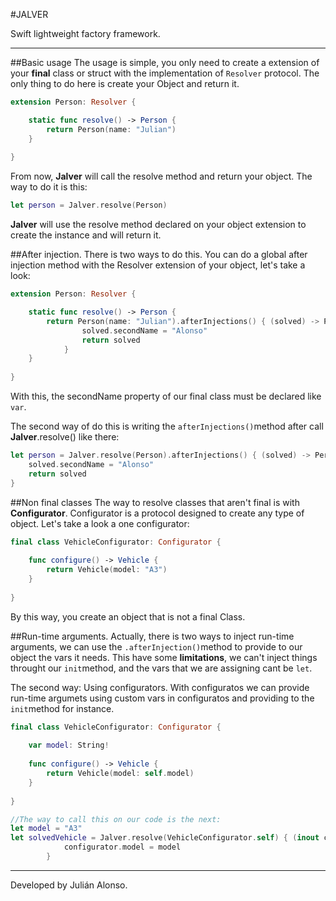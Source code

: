 #JALVER

Swift lightweight factory framework.

---

##Basic usage
The usage is simple, you only need to create a extension of your **final** class or struct with the implementation of `Resolver` protocol. The only thing to do here is create your Object and return it.

```swift
extension Person: Resolver {

    static func resolve() -> Person {
        return Person(name: "Julian")
    }
    
}
```

From now, **Jalver** will call the resolve method and return your object. The way to do it is this:

```swift 
let person = Jalver.resolve(Person)
```

**Jalver** will use the resolve method declared on your object extension to create the instance and will return it.


##After injection.
There is two ways to do this.
You can do a global after injection method with the Resolver extension of your object, let's take a look:

```swift
extension Person: Resolver {

    static func resolve() -> Person {
        return Person(name: "Julian").afterInjections() { (solved) -> Person in
				solved.secondName = "Alonso"
				return solved
			}
    }
    
}
```
With this, the secondName property of our final class must be declared like `var`.

The second way of do this is writing the `afterInjections()`method after call **Jalver**.resolve() like there:

```swift 
let person = Jalver.resolve(Person).afterInjections() { (solved) -> Person in
	solved.secondName = "Alonso"
	return solved
}
```

##Non final classes
The way to resolve classes that aren't final is with **Configurator**.
Configurator is a protocol designed to create any type of object. Let's take a look a one configurator:

```swift
final class VehicleConfigurator: Configurator {
    
    func configure() -> Vehicle {
        return Vehicle(model: "A3")
    }
    
} 
```

By this way, you create an object that is not a final Class.

##Run-time arguments.
Actually, there is two ways to inject run-time arguments, we can use the `.afterInjection()`method to provide to our object the vars it needs.
This have some **limitations**, we can't inject things throught our `init`method, and the vars that we are assigning cant be `let`.

The second way: Using configurators.
With configuratos we can provide run-time argumets using custom vars in configuratos and providing to the `init`method for instance.

```swift
final class VehicleConfigurator: Configurator {
    
    var model: String!
    
    func configure() -> Vehicle {
        return Vehicle(model: self.model)
    }
    
}

//The way to call this on our code is the next: 
let model = "A3"
let solvedVehicle = Jalver.resolve(VehicleConfigurator.self) { (inout configurator: VehicleConfigurator) -> Void in
            configurator.model = model
        }
```

---
Developed by Julián Alonso.
